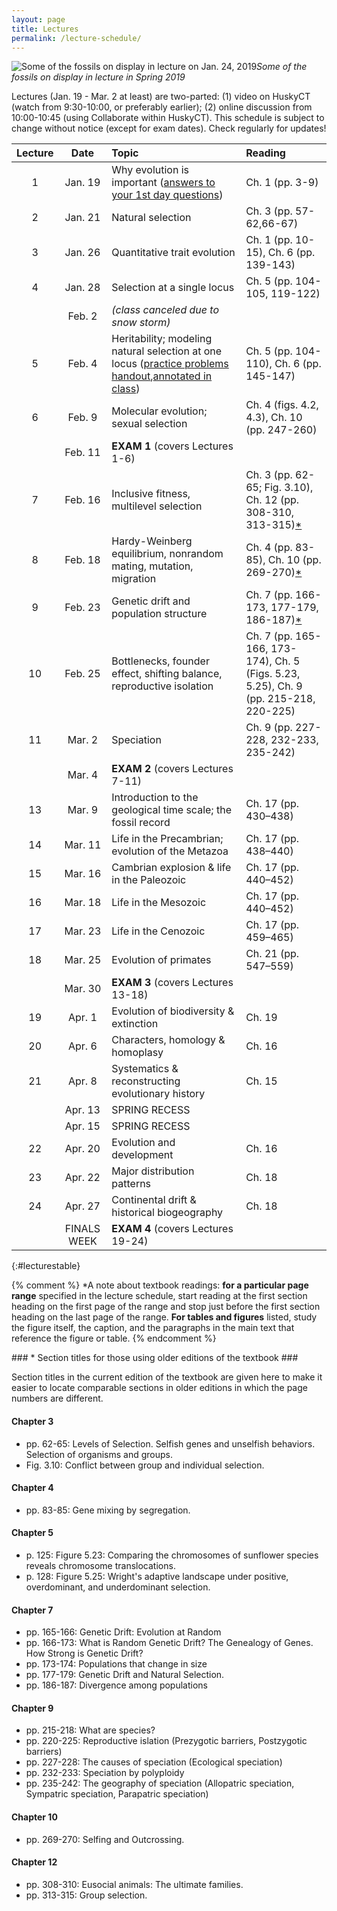 ```yaml
---
layout: page
title: Lectures
permalink: /lecture-schedule/
---
```

![Some of the fossils on display in lecture on Jan. 24, 2019](../assets/img/fossil-banner.png)_Some of the fossils on display in lecture in Spring 2019_

Lectures (Jan. 19 - Mar. 2 at least) are two-parted: (1) video on HuskyCT (watch from 9:30-10:00, or preferably earlier); (2) online discussion from 10:00-10:45 (using Collaborate within HuskyCT). This schedule is subject to change without notice (except for exam dates). Check regularly for updates!

Lecture |      Date     |                           Topic                                    |      Reading
:-----: | :-----------: | :----------------------------------------------------------------  | :-----------------
1       | Jan. 19       | Why evolution is important ([answers to your 1st day questions](../first-day-questions))     |  Ch. 1 (pp. 3-9)
2       | Jan. 21       | Natural selection                                                  |  Ch. 3 (pp. 57-62,66-67)
3       | Jan. 26       | Quantitative trait evolution                                       |  Ch. 1 (pp. 10-15), Ch. 6 (pp. 139-143)
4       | Jan. 28       | Selection at a single locus                                        |  Ch. 5 (pp. 104-105, 119-122)
        | Feb.  2       | _(class canceled due to snow storm)_                               |  
5       | Feb.  4       | Heritability; modeling natural selection at one locus ([practice problems handout](../assets/pdf/practice.pdf),[annotated in class](../assets/pdf/practice-annotated.pdf)) |  Ch. 5 (pp. 104-110), Ch. 6 (pp. 145-147)
6       | Feb.  9       | Molecular evolution; sexual selection                              |  Ch. 4 (figs. 4.2, 4.3), Ch. 10 (pp. 247-260)
        | Feb. 11       | **EXAM 1**  (covers Lectures 1-6)                                  |  
7       | Feb. 16       | Inclusive fitness, multilevel selection                            |  Ch. 3 (pp. 62-65; Fig. 3.10), Ch. 12 (pp. 308-310, 313-315)[*](#asterisk) 
8       | Feb. 18       | Hardy-Weinberg equilibrium, nonrandom mating, mutation, migration  |  Ch. 4 (pp. 83-85), Ch. 10 (pp. 269-270)[*](#asterisk)
9       | Feb. 23       | Genetic drift and population structure                             |  Ch. 7 (pp. 166-173, 177-179, 186-187)[*](#asterisk)
10      | Feb. 25       | Bottlenecks, founder effect, shifting balance, reproductive isolation |  Ch. 7 (pp. 165-166, 173-174), Ch. 5 (Figs. 5.23, 5.25), Ch. 9 (pp. 215-218, 220-225)
11      | Mar.  2       | Speciation                                                         |  Ch. 9 (pp. 227-228, 232-233, 235-242)
        | Mar.  4       | **EXAM 2** (covers Lectures 7-11)                                  |  
13      | Mar.  9       | Introduction to the geological time scale; the fossil record       |  Ch. 17 (pp. 430–438)
14      | Mar. 11       | Life in the Precambrian; evolution of the Metazoa                  |  Ch. 17 (pp. 438–440)
15      | Mar. 16       | Cambrian explosion & life in the Paleozoic                         |  Ch. 17 (pp. 440–452)
16      | Mar. 18       | Life in the Mesozoic                                               |  Ch. 17 (pp. 440–452)
17      | Mar. 23       | Life in the Cenozoic                                               |  Ch. 17 (pp. 459–465)
18      | Mar. 25       | Evolution of primates                                              |  Ch. 21 (pp. 547–559)
        | Mar. 30       | **EXAM 3** (covers Lectures 13-18)                                 |
19      | Apr.  1       | Evolution of biodiversity & extinction                             |  Ch. 19
20      | Apr.  6       | Characters, homology & homoplasy                                   |  Ch. 16
21      | Apr.  8       | Systematics & reconstructing evolutionary history                  |  Ch. 15
        | Apr. 13       | SPRING RECESS                                                      |  
        | Apr. 15       | SPRING RECESS                                                      |  
22      | Apr. 20       | Evolution and development                                          |  Ch. 16
23      | Apr. 22       | Major distribution patterns                                        |  Ch. 18
24      | Apr. 27       | Continental drift & historical biogeography                        |  Ch. 18
        | FINALS WEEK   | **EXAM 4** (covers Lectures 19-24)                                 |
{:#lecturestable}

{% comment %}
*A note about textbook readings: **for a particular page range** specified in the lecture schedule, start reading at the first section heading on the first page of the range and stop just before the first section heading on the last page of the range. **For tables and figures** listed, study the figure itself, the caption, and the paragraphs in the main text that reference the figure or table.
{% endcomment %}

<a name="asterisk">
### * Section titles for those using older editions of the textbook ###

Section titles in the current edition of the textbook are given here to make it easier to locate comparable sections in older editions in which the page numbers are different.

#### Chapter 3 ####

* pp. 62-65: Levels of Selection. Selfish genes and unselfish behaviors. Selection of organisms and groups.
* Fig. 3.10: Conflict between group and individual selection.

#### Chapter 4 ####
* pp. 83-85: Gene mixing by segregation.

#### Chapter 5 ####
* p. 125: Figure 5.23: Comparing the chromosomes of sunflower species reveals chromosome translocations.
* p. 128: Figure 5.25: Wright's adaptive landscape under positive, overdominant, and underdominant selection.

#### Chapter 7 ####

* pp. 165-166: Genetic Drift: Evolution at Random
* pp. 166-173: What is Random Genetic Drift? The Genealogy of Genes. How Strong is Genetic Drift?
* pp. 173-174: Populations that change in size
* pp. 177-179: Genetic Drift and Natural Selection.
* pp. 186-187: Divergence among populations

#### Chapter 9 ####

* pp. 215-218: What are species?
* pp. 220-225: Reproductive islation (Prezygotic barriers, Postzygotic barriers)
* pp. 227-228: The causes of speciation (Ecological speciation)
* pp. 232-233: Speciation by polyploidy
* pp. 235-242: The geography of speciation (Allopatric speciation, Sympatric speciation, Parapatric speciation)

#### Chapter 10 ####

* pp. 269-270: Selfing and Outcrossing.

#### Chapter 12 ####

* pp. 308-310: Eusocial animals: The ultimate families.
* pp. 313-315: Group selection.

